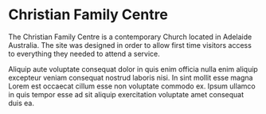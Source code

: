 # Christian Family Centre

The Christian Family Centre is a contemporary Church located in Adelaide Australia. The site was designed in order to allow first time visitors access to everything they needed to attend a service.

Aliquip aute voluptate consequat dolor in quis enim officia nulla enim aliquip excepteur veniam consequat nostrud laboris nisi. In sint mollit esse magna Lorem est occaecat cillum esse non voluptate commodo ex. Ipsum ullamco in quis tempor esse ad sit aliquip exercitation voluptate amet consequat duis ea.
